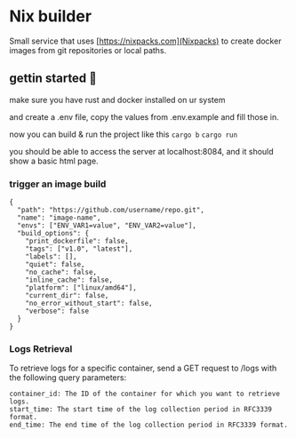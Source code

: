# Nix builder

Small service that uses [https://nixpacks.com](Nixpacks) to create docker images from git repositories or local paths.

## gettin started 🦀

make sure you have rust and docker installed on ur system

and create a .env file, copy the values from .env.example and fill those in.

now you can build & run the project like this `cargo b` `cargo run`

you should be able to access the server at localhost:8084, and it should show a basic html page.

### trigger an image build
```
{
  "path": "https://github.com/username/repo.git",
  "name": "image-name",
  "envs": ["ENV_VAR1=value", "ENV_VAR2=value"],
  "build_options": {
    "print_dockerfile": false,
    "tags": ["v1.0", "latest"],
    "labels": [],
    "quiet": false,
    "no_cache": false,
    "inline_cache": false,
    "platform": ["linux/amd64"],
    "current_dir": false,
    "no_error_without_start": false,
    "verbose": false
  }
}
```

### Logs Retrieval
To retrieve logs for a specific container, send a GET request to /logs with the following query parameters:

```
container_id: The ID of the container for which you want to retrieve logs.
start_time: The start time of the log collection period in RFC3339 format.
end_time: The end time of the log collection period in RFC3339 format.
```